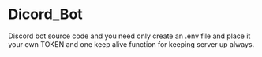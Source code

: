 # Dicord_Bot
Discord bot source code and you need only create an .env file and place it your own TOKEN and one keep alive function for keeping server up always.
